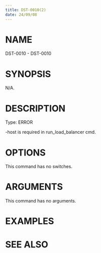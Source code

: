 ```yaml
---
title: DST-0010(2)
date: 24/09/08
---
```


# NAME

DST-0010 - DST-0010

# SYNOPSIS

N/A.

# DESCRIPTION

Type: ERROR

-host is required in run_load_balancer cmd.

# OPTIONS

This command has no switches.

# ARGUMENTS

This command has no arguments.

# EXAMPLES

# SEE ALSO
